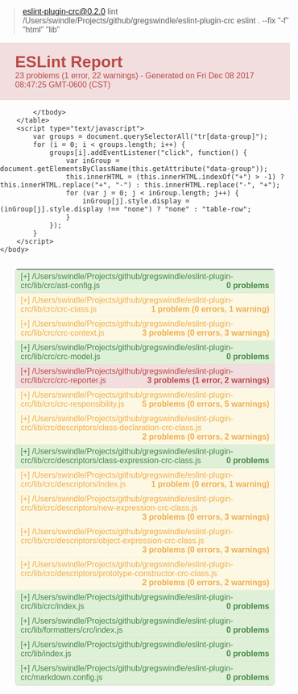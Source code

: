 
> eslint-plugin-crc@0.2.0 lint /Users/swindle/Projects/github/gregswindle/eslint-plugin-crc
> eslint . --fix "-f" "html" "lib"

<!DOCTYPE html>
<html>
    <head>
        <meta charset="UTF-8">
        <title>ESLint Report</title>
        <style>
            body {
                font-family:Arial, "Helvetica Neue", Helvetica, sans-serif;
                font-size:16px;
                font-weight:normal;
                margin:0;
                padding:0;
                color:#333
            }
            #overview {
                padding:20px 30px
            }
            td, th {
                padding:5px 10px
            }
            h1 {
                margin:0
            }
            table {
                margin:30px;
                width:calc(100% - 60px);
                max-width:1000px;
                border-radius:5px;
                border:1px solid #ddd;
                border-spacing:0px;
            }
            th {
                font-weight:400;
                font-size:medium;
                text-align:left;
                cursor:pointer
            }
            td.clr-1, td.clr-2, th span {
                font-weight:700
            }
            th span {
                float:right;
                margin-left:20px
            }
            th span:after {
                content:"";
                clear:both;
                display:block
            }
            tr:last-child td {
                border-bottom:none
            }
            tr td:first-child, tr td:last-child {
                color:#9da0a4
            }
            #overview.bg-0, tr.bg-0 th {
                color:#468847;
                background:#dff0d8;
                border-bottom:1px solid #d6e9c6
            }
            #overview.bg-1, tr.bg-1 th {
                color:#f0ad4e;
                background:#fcf8e3;
                border-bottom:1px solid #fbeed5
            }
            #overview.bg-2, tr.bg-2 th {
                color:#b94a48;
                background:#f2dede;
                border-bottom:1px solid #eed3d7
            }
            td {
                border-bottom:1px solid #ddd
            }
            td.clr-1 {
                color:#f0ad4e
            }
            td.clr-2 {
                color:#b94a48
            }
            td a {
                color:#3a33d1;
                text-decoration:none
            }
            td a:hover {
                color:#272296;
                text-decoration:underline
            }
        </style>
    </head>
    <body>
        <div id="overview" class="bg-2">
            <h1>ESLint Report</h1>
            <div>
                <span>23 problems (1 error, 22 warnings)</span> - Generated on Fri Dec 08 2017 08:47:25 GMT-0600 (CST)
            </div>
        </div>
        <table>
            <tbody>
                <tr class="bg-0" data-group="f-0">
    <th colspan="4">
        [+] /Users/swindle/Projects/github/gregswindle/eslint-plugin-crc/lib/crc/ast-config.js
        <span>0 problems</span>
    </th>
</tr>

<tr class="bg-1" data-group="f-1">
    <th colspan="4">
        [+] /Users/swindle/Projects/github/gregswindle/eslint-plugin-crc/lib/crc/crc-class.js
        <span>1 problem (0 errors, 1 warning)</span>
    </th>
</tr>
<tr style="display:none" class="f-1">
    <td>5:7</td>
    <td class="clr-1">Warning</td>
    <td>Destructuring are not supported yet on Node 4.0.0.</td>
    <td>
        <a href="https://eslint.org/docs/rules/node/no-unsupported-features" target="_blank">node/no-unsupported-features</a>
    </td>
</tr>

<tr class="bg-1" data-group="f-2">
    <th colspan="4">
        [+] /Users/swindle/Projects/github/gregswindle/eslint-plugin-crc/lib/crc/crc-context.js
        <span>3 problems (0 errors, 3 warnings)</span>
    </th>
</tr>
<tr style="display:none" class="f-2">
    <td>5:7</td>
    <td class="clr-1">Warning</td>
    <td>Destructuring are not supported yet on Node 4.0.0.</td>
    <td>
        <a href="https://eslint.org/docs/rules/node/no-unsupported-features" target="_blank">node/no-unsupported-features</a>
    </td>
</tr>

<tr style="display:none" class="f-2">
    <td>12:3</td>
    <td class="clr-1">Warning</td>
    <td>Invalid JSDoc @param &quot;descriptorFactory&quot; type &quot;object&quot;.</td>
    <td>
        <a href="https://eslint.org/docs/rules/jsdoc/check-types" target="_blank">jsdoc/check-types</a>
    </td>
</tr>

<tr style="display:none" class="f-2">
    <td>12:3</td>
    <td class="clr-1">Warning</td>
    <td>Missing JSDoc @example declaration.</td>
    <td>
        <a href="https://eslint.org/docs/rules/jsdoc/require-example" target="_blank">jsdoc/require-example</a>
    </td>
</tr>

<tr class="bg-0" data-group="f-3">
    <th colspan="4">
        [+] /Users/swindle/Projects/github/gregswindle/eslint-plugin-crc/lib/crc/crc-model.js
        <span>0 problems</span>
    </th>
</tr>

<tr class="bg-2" data-group="f-4">
    <th colspan="4">
        [+] /Users/swindle/Projects/github/gregswindle/eslint-plugin-crc/lib/crc/crc-reporter.js
        <span>3 problems (1 error, 2 warnings)</span>
    </th>
</tr>
<tr style="display:none" class="f-4">
    <td>2:28</td>
    <td class="clr-2">Error</td>
    <td>&quot;./eslint-context-factory&quot; is not found.</td>
    <td>
        <a href="https://eslint.org/docs/rules/node/no-missing-require" target="_blank">node/no-missing-require</a>
    </td>
</tr>

<tr style="display:none" class="f-4">
    <td>3:7</td>
    <td class="clr-1">Warning</td>
    <td>Destructuring are not supported yet on Node 4.0.0.</td>
    <td>
        <a href="https://eslint.org/docs/rules/node/no-unsupported-features" target="_blank">node/no-unsupported-features</a>
    </td>
</tr>

<tr style="display:none" class="f-4">
    <td>4:7</td>
    <td class="clr-1">Warning</td>
    <td>Destructuring are not supported yet on Node 4.0.0.</td>
    <td>
        <a href="https://eslint.org/docs/rules/node/no-unsupported-features" target="_blank">node/no-unsupported-features</a>
    </td>
</tr>

<tr class="bg-1" data-group="f-5">
    <th colspan="4">
        [+] /Users/swindle/Projects/github/gregswindle/eslint-plugin-crc/lib/crc/crc-responsibility.js
        <span>5 problems (0 errors, 5 warnings)</span>
    </th>
</tr>
<tr style="display:none" class="f-5">
    <td>3:7</td>
    <td class="clr-1">Warning</td>
    <td>Destructuring are not supported yet on Node 4.0.0.</td>
    <td>
        <a href="https://eslint.org/docs/rules/node/no-unsupported-features" target="_blank">node/no-unsupported-features</a>
    </td>
</tr>

<tr style="display:none" class="f-5">
    <td>12:1</td>
    <td class="clr-1">Warning</td>
    <td>Missing JSDoc @example declaration.</td>
    <td>
        <a href="https://eslint.org/docs/rules/jsdoc/require-example" target="_blank">jsdoc/require-example</a>
    </td>
</tr>

<tr style="display:none" class="f-5">
    <td>28:1</td>
    <td class="clr-1">Warning</td>
    <td>Line 28 exceeds the maximum line length of 80.</td>
    <td>
        <a href="https://eslint.org/docs/rules/max-len" target="_blank">max-len</a>
    </td>
</tr>

<tr style="display:none" class="f-5">
    <td>41:1</td>
    <td class="clr-1">Warning</td>
    <td>Missing JSDoc @example declaration.</td>
    <td>
        <a href="https://eslint.org/docs/rules/jsdoc/require-example" target="_blank">jsdoc/require-example</a>
    </td>
</tr>

<tr style="display:none" class="f-5">
    <td>65:3</td>
    <td class="clr-1">Warning</td>
    <td>Missing JSDoc @example declaration.</td>
    <td>
        <a href="https://eslint.org/docs/rules/jsdoc/require-example" target="_blank">jsdoc/require-example</a>
    </td>
</tr>

<tr class="bg-1" data-group="f-6">
    <th colspan="4">
        [+] /Users/swindle/Projects/github/gregswindle/eslint-plugin-crc/lib/crc/descriptors/class-declaration-crc-class.js
        <span>2 problems (0 errors, 2 warnings)</span>
    </th>
</tr>
<tr style="display:none" class="f-6">
    <td>3:7</td>
    <td class="clr-1">Warning</td>
    <td>Destructuring are not supported yet on Node 4.0.0.</td>
    <td>
        <a href="https://eslint.org/docs/rules/node/no-unsupported-features" target="_blank">node/no-unsupported-features</a>
    </td>
</tr>

<tr style="display:none" class="f-6">
    <td>34:3</td>
    <td class="clr-1">Warning</td>
    <td>Missing JSDoc @example declaration.</td>
    <td>
        <a href="https://eslint.org/docs/rules/jsdoc/require-example" target="_blank">jsdoc/require-example</a>
    </td>
</tr>

<tr class="bg-0" data-group="f-7">
    <th colspan="4">
        [+] /Users/swindle/Projects/github/gregswindle/eslint-plugin-crc/lib/crc/descriptors/class-expression-crc-class.js
        <span>0 problems</span>
    </th>
</tr>

<tr class="bg-1" data-group="f-8">
    <th colspan="4">
        [+] /Users/swindle/Projects/github/gregswindle/eslint-plugin-crc/lib/crc/descriptors/index.js
        <span>1 problem (0 errors, 1 warning)</span>
    </th>
</tr>
<tr style="display:none" class="f-8">
    <td>2:7</td>
    <td class="clr-1">Warning</td>
    <td>Destructuring are not supported yet on Node 4.0.0.</td>
    <td>
        <a href="https://eslint.org/docs/rules/node/no-unsupported-features" target="_blank">node/no-unsupported-features</a>
    </td>
</tr>

<tr class="bg-1" data-group="f-9">
    <th colspan="4">
        [+] /Users/swindle/Projects/github/gregswindle/eslint-plugin-crc/lib/crc/descriptors/new-expression-crc-class.js
        <span>3 problems (0 errors, 3 warnings)</span>
    </th>
</tr>
<tr style="display:none" class="f-9">
    <td>3:7</td>
    <td class="clr-1">Warning</td>
    <td>Destructuring are not supported yet on Node 4.0.0.</td>
    <td>
        <a href="https://eslint.org/docs/rules/node/no-unsupported-features" target="_blank">node/no-unsupported-features</a>
    </td>
</tr>

<tr style="display:none" class="f-9">
    <td>6:3</td>
    <td class="clr-1">Warning</td>
    <td>Expected @param names to be &quot;context&quot;. Got &quot;node, context&quot;.</td>
    <td>
        <a href="https://eslint.org/docs/rules/jsdoc/check-param-names" target="_blank">jsdoc/check-param-names</a>
    </td>
</tr>

<tr style="display:none" class="f-9">
    <td>30:1</td>
    <td class="clr-1">Warning</td>
    <td>Line 30 exceeds the maximum line length of 80.</td>
    <td>
        <a href="https://eslint.org/docs/rules/max-len" target="_blank">max-len</a>
    </td>
</tr>

<tr class="bg-1" data-group="f-10">
    <th colspan="4">
        [+] /Users/swindle/Projects/github/gregswindle/eslint-plugin-crc/lib/crc/descriptors/object-expression-crc-class.js
        <span>3 problems (0 errors, 3 warnings)</span>
    </th>
</tr>
<tr style="display:none" class="f-10">
    <td>3:7</td>
    <td class="clr-1">Warning</td>
    <td>Destructuring are not supported yet on Node 4.0.0.</td>
    <td>
        <a href="https://eslint.org/docs/rules/node/no-unsupported-features" target="_blank">node/no-unsupported-features</a>
    </td>
</tr>

<tr style="display:none" class="f-10">
    <td>34:3</td>
    <td class="clr-1">Warning</td>
    <td>Missing JSDoc @example declaration.</td>
    <td>
        <a href="https://eslint.org/docs/rules/jsdoc/require-example" target="_blank">jsdoc/require-example</a>
    </td>
</tr>

<tr style="display:none" class="f-10">
    <td>41:1</td>
    <td class="clr-1">Warning</td>
    <td>Line 41 exceeds the maximum line length of 80.</td>
    <td>
        <a href="https://eslint.org/docs/rules/max-len" target="_blank">max-len</a>
    </td>
</tr>

<tr class="bg-1" data-group="f-11">
    <th colspan="4">
        [+] /Users/swindle/Projects/github/gregswindle/eslint-plugin-crc/lib/crc/descriptors/prototype-constructor-crc-class.js
        <span>2 problems (0 errors, 2 warnings)</span>
    </th>
</tr>
<tr style="display:none" class="f-11">
    <td>4:7</td>
    <td class="clr-1">Warning</td>
    <td>Destructuring are not supported yet on Node 4.0.0.</td>
    <td>
        <a href="https://eslint.org/docs/rules/node/no-unsupported-features" target="_blank">node/no-unsupported-features</a>
    </td>
</tr>

<tr style="display:none" class="f-11">
    <td>50:1</td>
    <td class="clr-1">Warning</td>
    <td>Line 50 exceeds the maximum line length of 80.</td>
    <td>
        <a href="https://eslint.org/docs/rules/max-len" target="_blank">max-len</a>
    </td>
</tr>

<tr class="bg-0" data-group="f-12">
    <th colspan="4">
        [+] /Users/swindle/Projects/github/gregswindle/eslint-plugin-crc/lib/crc/index.js
        <span>0 problems</span>
    </th>
</tr>

<tr class="bg-0" data-group="f-13">
    <th colspan="4">
        [+] /Users/swindle/Projects/github/gregswindle/eslint-plugin-crc/lib/formatters/crc/index.js
        <span>0 problems</span>
    </th>
</tr>

<tr class="bg-0" data-group="f-14">
    <th colspan="4">
        [+] /Users/swindle/Projects/github/gregswindle/eslint-plugin-crc/lib/index.js
        <span>0 problems</span>
    </th>
</tr>

<tr class="bg-0" data-group="f-15">
    <th colspan="4">
        [+] /Users/swindle/Projects/github/gregswindle/eslint-plugin-crc/markdown.config.js
        <span>0 problems</span>
    </th>
</tr>

            </tbody>
        </table>
        <script type="text/javascript">
            var groups = document.querySelectorAll("tr[data-group]");
            for (i = 0; i < groups.length; i++) {
                groups[i].addEventListener("click", function() {
                    var inGroup = document.getElementsByClassName(this.getAttribute("data-group"));
                    this.innerHTML = (this.innerHTML.indexOf("+") > -1) ? this.innerHTML.replace("+", "-") : this.innerHTML.replace("-", "+");
                    for (var j = 0; j < inGroup.length; j++) {
                        inGroup[j].style.display = (inGroup[j].style.display !== "none") ? "none" : "table-row";
                    }
                });
            }
        </script>
    </body>
</html>

